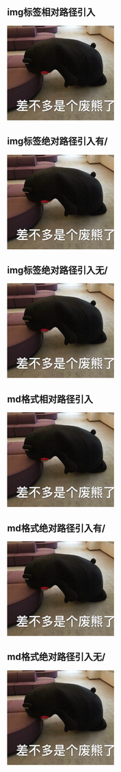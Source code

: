[tag]: 图片,测试
[ct]: 2019.08.07_10:02

## img标签相对路径引入
<img src='../images/fx.jpg'>

## img标签绝对路径引入有/
<img src='/images/fx.jpg'>

## img标签绝对路径引入无/
<img src='images/fx.jpg'>

## md格式相对路径引入
![废熊](../images/fx.jpg)

## md格式绝对路径引入有/
![废熊](/images/fx.jpg)

## md格式绝对路径引入无/
![废熊](images/fx.jpg)
